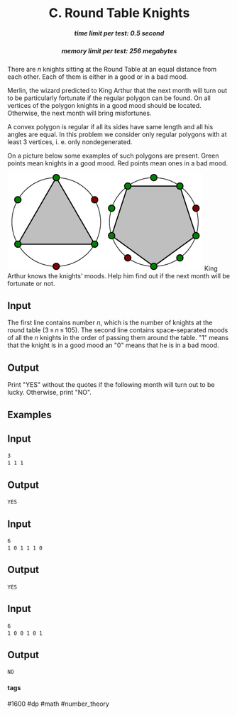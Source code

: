 <h1 style='text-align: center;'> C. Round Table Knights</h1>

<h5 style='text-align: center;'>time limit per test: 0.5 second</h5>
<h5 style='text-align: center;'>memory limit per test: 256 megabytes</h5>

There are *n* knights sitting at the Round Table at an equal distance from each other. Each of them is either in a good or in a bad mood.

Merlin, the wizard predicted to King Arthur that the next month will turn out to be particularly fortunate if the regular polygon can be found. On all vertices of the polygon knights in a good mood should be located. Otherwise, the next month will bring misfortunes.

A convex polygon is regular if all its sides have same length and all his angles are equal. In this problem we consider only regular polygons with at least 3 vertices, i. e. only nondegenerated.

On a picture below some examples of such polygons are present. Green points mean knights in a good mood. Red points mean ones in a bad mood.

 ![](images/74f876ccab06b18381319757d775aafd5756bf26.png) King Arthur knows the knights' moods. Help him find out if the next month will be fortunate or not.

## Input

The first line contains number *n*, which is the number of knights at the round table (3 ≤ *n* ≤ 105). The second line contains space-separated moods of all the *n* knights in the order of passing them around the table. "1" means that the knight is in a good mood an "0" means that he is in a bad mood.

## Output

Print "YES" without the quotes if the following month will turn out to be lucky. Otherwise, print "NO".

## Examples

## Input


```
3  
1 1 1  

```
## Output


```
YES
```
## Input


```
6  
1 0 1 1 1 0  

```
## Output


```
YES
```
## Input


```
6  
1 0 0 1 0 1  

```
## Output


```
NO
```


#### tags 

#1600 #dp #math #number_theory 